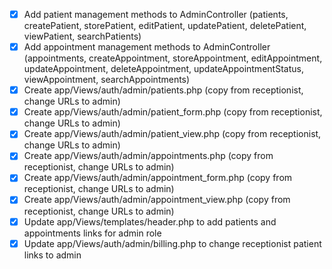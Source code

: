 - [x] Add patient management methods to AdminController (patients, createPatient, storePatient, editPatient, updatePatient, deletePatient, viewPatient, searchPatients)
- [x] Add appointment management methods to AdminController (appointments, createAppointment, storeAppointment, editAppointment, updateAppointment, deleteAppointment, updateAppointmentStatus, viewAppointment, searchAppointments)
- [x] Create app/Views/auth/admin/patients.php (copy from receptionist, change URLs to admin)
- [x] Create app/Views/auth/admin/patient_form.php (copy from receptionist, change URLs to admin)
- [x] Create app/Views/auth/admin/patient_view.php (copy from receptionist, change URLs to admin)
- [x] Create app/Views/auth/admin/appointments.php (copy from receptionist, change URLs to admin)
- [x] Create app/Views/auth/admin/appointment_form.php (copy from receptionist, change URLs to admin)
- [x] Create app/Views/auth/admin/appointment_view.php (copy from receptionist, change URLs to admin)
- [x] Update app/Views/templates/header.php to add patients and appointments links for admin role
- [x] Update app/Views/auth/admin/billing.php to change receptionist patient links to admin

